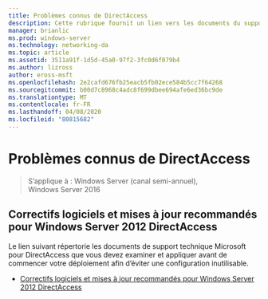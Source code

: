 ```yaml
---
title: Problèmes connus de DirectAccess
description: Cette rubrique fournit un lien vers les documents du support technique Microsoft pour DirectAccess dans Windows Server 2016.
manager: brianlic
ms.prod: windows-server
ms.technology: networking-da
ms.topic: article
ms.assetid: 3511a91f-1d5d-45a0-97f2-3fc0d6f079b4
ms.author: lizross
author: eross-msft
ms.openlocfilehash: 2e2cafd676fb25eacb5fb02ece584b5cc7f64268
ms.sourcegitcommit: b00d7c8968c4adc8f699dbee694afe6ed36bc9de
ms.translationtype: MT
ms.contentlocale: fr-FR
ms.lasthandoff: 04/08/2020
ms.locfileid: "80815682"
---
```

# <a name="directaccess-known-issues"></a>Problèmes connus de DirectAccess

>S’applique à : Windows Server (canal semi-annuel), Windows Server 2016


## <a name="recommended-hotfixes-and-updates-for-windows-server-2012-directaccess"></a>Correctifs logiciels et mises à jour recommandés pour Windows Server 2012 DirectAccess  
Le lien suivant répertorie les documents de support technique Microsoft pour DirectAccess que vous devez examiner et appliquer avant de commencer votre déploiement afin d’éviter une configuration inutilisable.  
  
-   [Correctifs logiciels et mises à jour recommandés pour Windows Server 2012 DirectAccess](https://support.microsoft.com/kb/2883952)  
  
  


